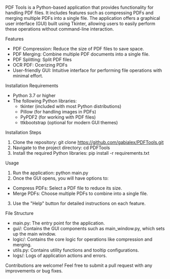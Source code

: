 PDF Tools is a Python-based application that provides functionality for handling PDF files. It includes features such as compressing PDFs and merging multiple PDFs into a single file. The application offers a graphical user interface (GUI) built using Tkinter, allowing users to easily perform these operations without command-line interaction.

Features
- PDF Compression: Reduce the size of PDF files to save space.
- PDF Merging: Combine multiple PDF documents into a single file.
- PDF Splitting: Split PDF files
- OCR PDF: Ocerizing PDFs
- User-friendly GUI: Intuitive interface for performing file operations with minimal effort.

Installation
Requirements
- Python 3.7 or higher
- The following Python libraries:
  - tkinter (included with most Python distributions)
  - Pillow (for handling images in PDFs)
  - PyPDF2 (for working with PDF files)
  - ttkbootstrap (optional for modern GUI themes)

Installation Steps
1. Clone the repository:
git clone https://github.com/gabialex/PDFTools.git
2. Navigate to the project directory:
cd PDFTools
3. Install the required Python libraries:
pip install -r requirements.txt

Usage
1. Run the application:
python main.py
2. Once the GUI opens, you will have options to:
- Compress PDFs: Select a PDF file to reduce its size.
- Merge PDFs: Choose multiple PDFs to combine into a single file.
3. Use the "Help" button for detailed instructions on each feature.

File Structure
- main.py: The entry point for the application.
- gui/: Contains the GUI components such as main_window.py, which sets up the main window.
- logic/: Contains the core logic for operations like compression and merging.
- utils.py: Contains utility functions and tooltip configurations.
- logs/: Logs of application actions and errors.
  
Contributions are welcome! Feel free to submit a pull request with any improvements or bug fixes.
